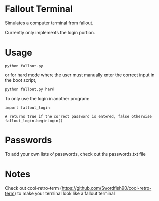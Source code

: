 Fallout Terminal
================

Simulates a computer terminal from fallout.

Currently only implements the login portion.

Usage
================

```
python fallout.py
```

or for hard mode where the user must manually enter the correct input in the
boot script,

```
python fallout.py hard
```

To only use the login in another program:

```
import fallout_login

# returns true if the correct password is entered, false otherwise
fallout_login.beginLogin()
```

Passwords
================

To add your own lists of passwords, check out the passwords.txt file

Notes
================

Check out cool-retro-term
(https://github.com/Swordfish90/cool-retro-term) to make your terminal
look like a fallout terminal
